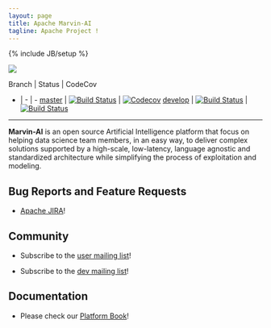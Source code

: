 ```yaml
---
layout: page
title: Apache Marvin-AI
tagline: Apache Project !
---
```

<!--
{% comment %}
Licensed to the Apache Software Foundation (ASF) under one or more
contributor license agreements.  See the NOTICE file distributed with
this work for additional information regarding copyright ownership.
The ASF licenses this file to you under the Apache License, Version 2.0
(the "License"); you may not use this file except in compliance with
the License.  You may obtain a copy of the License at

http://www.apache.org/licenses/LICENSE-2.0

Unless required by applicable law or agreed to in writing, software
distributed under the License is distributed on an "AS IS" BASIS,
WITHOUT WARRANTIES OR CONDITIONS OF ANY KIND, either express or implied.
See the License for the specific language governing permissions and
limitations under the License.
{% endcomment %}
-->

{% include JB/setup %}

![](/assets/themes/apache/img/logo.png)

Branch | Status | CodeCov
- | - | -
[master](https://github.com/apache/incubator-marvin) | [![Build Status](https://travis-ci.org/apache/incubator-marvin.svg?branch=master)](https://travis-ci.org/apache/incubator-marvin) | [![Codecov](https://codecov.io/gh/apache/incubator-marvin/branch/master/graph/badge.svg)](https://codecov.io/gh/apache/incubator-marvin)
[develop](https://github.com/apache/incubator-marvin/tree/develop) | [![Build Status](https://travis-ci.org/apache/incubator-marvin.svg?branch=develop)](https://travis-ci.org/apache/incubator-marvin/branches) | [![Build Status](https://codecov.io/gh/apache/incubator-marvin/branch/develop/graph/badge.svg)](https://codecov.io/gh/apache/incubator-marvin/branch/develop)

----

**Marvin-AI** is an open source Artificial Intelligence platform that focus on helping data science team members, in an easy way, to deliver complex solutions supported by a high-scale, low-latency, language agnostic and standardized architecture while simplifying the process of exploitation and modeling.

## Bug Reports and Feature Requests

 - [Apache JIRA](https://issues.apache.org/jira/projects/MARVIN/issues/)!

## Community

 - Subscribe to the [user mailing list](mailto:user-subscribe@marvin.apache.org)!

 - Subscribe to the [dev mailing list](mailto:dev-subscribe@marvin.apache.org)!

## Documentation

 - Please check our [Platform Book](/marvin-platform-book/SUMMARY)!